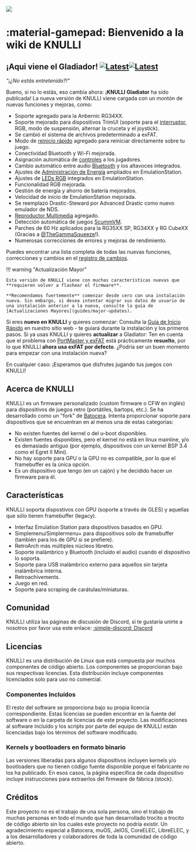 <div class="preview-container">
  <img class="off-glb" src="/_inc/images/knulli-header-gladiator.png"/>
</div>

# :material-gamepad: Bienvenido a la wiki de KNULLI

## ¡Aqui viene el Gladiador! [![Latest](https://img.shields.io/github/release/knulli-cfw/distribution.svg?labelColor=111111&color=5998FF&label=Latest&style=flat#only-light)](https://github.com/knulli-cfw/distribution/releases/latest)[![Latest](https://img.shields.io/github/release/knulli-cfw/distribution.svg?labelColor=dddddd&color=5998FF&label=Latest&style=flat#only-dark)](https://github.com/knulli-cfw/distribution/releases/latest)

*"¡¿No estás entretenido?!"*

Bueno, si no lo estás, eso cambia ahora: ¡**KNULLI Gladiator** ha sido publicada! La nueva versión de KNULLI viene cargada con un montón de nuevas funciones y mejoras, como:

- Soporte agregado para la Anbernic RG34XX.
- Soporte mejorado para dispositivos TrimUI (soporte para el [interruptor](play/basic-inputs), RGB, modo de suspensión, alternar la cruceta y el joystick).
- Se cambió el sistema de archivos predeterminado a exFAT.
- Modo de [reinicio rápido](configure/quick-resume) agregado para reiniciar directamente sobre tu juego.
- Conectividad Bluetooth y Wi-Fi mejorada.
- Asignación automática de [controles](configure/controls) a los jugadores.
- Cambio automático entre audio [Bluetooth](configure/bluetooth) y los altavoces integrados.
- Ajustes de [Administración de Energía](configure/power-management) ampliados en EmulationStation.
- Ajustes de [LEDs RGB](configure/rgb-leds) integrados en EmulationStation.
- Funcionalidad RGB mejorada.
- Gestión de energía y ahorro de batería mejorados.
- Velocidad de inicio de EmulationStation mejorada.
- Se reemplazó Drastic-Steward por Advanced Drastic como nuevo emulador de NDS.
- [Reproductor Multimedia](systems/media-player) agregado.
- Detección automática de juegos [ScummVM](systems/scummvm).
- Parches de 60 Hz aplicados para la RG35XX SP, RG34XX y RG CubeXX (Gracias a [@TheGammaSqueeze](https://github.com/TheGammaSqueeze)!).
- Numerosas correcciones de errores y mejoras de rendimiento.

Puedes encontrar una lista completa de todas las nuevas funciones, correcciones y cambios en el [registro de cambios](https://github.com/knulli-cfw/distribution/blob/knulli-main/knulli-Changelog.md).

!!! warning "Actualización Mayor"

    Esta versión de KNULLI viene con muchas características nuevas que **requieren volver a flashear el firmware**.
    
    **Recomendamos fuertemente** comenzar desde cero con una instalación nueva. Sin embargo, si desea intentar migrar sus datos de usuario de una instalación anterior a la nueva, consulte la guía de [Actualizaciones Mayores](guides/major-updates).

Si eres **nuevo en KNULLI** y quieres comenzar: Consulta la [Guía de Inicio Rápido](play/quick-start) en nuestro sitio web - te guiará durante la instalación y los primeros pasos. Si ya usas KNULLI y quieres **actualizar** a Gladiator: Ten en cuenta que el problema con [PortMaster y exFAT](guides/portmaster-and-exfat) está prácticamente **resuelto**, por lo que KNULLI **ahora usa exFAT por defecto**. ¿Podría ser un buen momento para empezar con una instalación nueva?

En cualquier caso: ¡Esperamos que disfrutes jugando tus juegos con KNULLI!

## Acerca de KNULLI

KNULLI es un firmware personalizado (custom firmware o CFW en inglés) para dispositivos de juegos retro (portátiles, bartops, etc.). Se ha desarrollado como un "fork" de [Batocera](https://batocera.org). Intenta proporcionar soporte para dispositivos que se encuentran en al menos una de estas categorías:

* No existen fuentes del kernel o del u-boot disponibles.
* Existen fuentes disponibles, pero el kernel no está en linux mainline, y/o es demasiado antiguo (por ejemplo, dispositivos con un kernel BSP 3.4 como el Egret II Mini).
* No hay soporte para GPU o la GPU no es compatible, por lo que el framebuffer es la única opción.
* Es un dispositivo que tengo (en un cajón) y he decidido hacer un firmware para él.

## Características

KNULLI soporta dispostivos con GPU (soporte a través de GLES) y aquellas que sólo tienen framebuffer (legacy).

* Interfaz Emulation Station para dispositivos basados en GPU.
* Simplemenu/Simplermenu+ para dispositivos solo de framebuffer (también para los de GPU si se prefiere).
* RetroArch más múltiples núcleos libretro.
* Soporte inalámbrico y Bluetooth (incluido el audio) cuando el dispositivo lo soporta.
* Soporte para USB inalámbrico externo para aquellos sin tarjeta inalámbrica interna.
* Retroachivements.
* Juego en red.
* Soporte para scraping de carátulas/miniaturas.

## Comunidad

KNULLI utiliza las páginas de discusión de Discord, si te gustaría unirte a nosotros por favor usa este enlace: [:simple-discord: Discord](https://discord.gg/HXPS3DAeeB)

## Licencias

KNULLI es una distribución de Linux que está compuesta por muchos componentes de código abierto. Los componentes se proporcionan bajo sus respectivas licencias. Esta distribución incluye componentes licenciados solo para uso no comercial.

### Componentes Incluídos
El resto del software se proporciona bajo su propia licencia correspondiente. Estas licencias se pueden encontrar en la fuente del software o en la carpeta de licencias de este proyecto. Las modificaciones al software incluído y los scripts por parte del equipo de KNULLI están licenciadas bajo los términos del software modificado.

### Kernels y bootloaders en formato binario

Las versiones liberadas para algunos dispositivos incluyen kernels y/o bootloaders que no tienen código fuente disponible porque el fabricante no los ha publicado. En esos casos, la página específica de cada dispositivo incluye instrucciones para extraerlos del firmware de fábrica (stock).

## Créditos

Este proyecto no es el trabajo de una sola persona, sino el trabajo de muchas personas en todo el mundo que han desarrollado trocito a trocito de código abierto sin los cuales este proyecto no podría existir. Un agradecimiento especial a Batocera, muOS, JelOS, CoreELEC, LibreELEC, y a los desarrolladores y colaboradores de toda la comunidad de código abierto.
